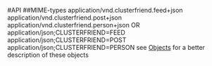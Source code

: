 ﻿#API
##MIME-types
application/vnd.clusterfriend.feed+json
application/vnd.clusterfriend.post+json
application/vnd.clusterfriend.person+json
OR
application/json;CLUSTERFRIEND=FEED
application/json;CLUSTERFRIEND=POST
application/json;CLUSTERFRIEND=PERSON
see [Objects](/objects.md) for a better description of these objects